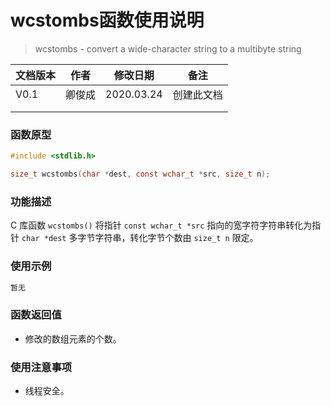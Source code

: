 # wcstombs函数使用说明

> wcstombs - convert a wide-character string to a multibyte string
>



| **文档版本** | **作者** | **修改日期** | **备注**   |
| ------------ | -------- | ------------ | ---------- |
| V0.1         | 卿俊成   | 2020.03.24   | 创建此文档 |
|              |          |              |            |
|              |          |              |            |





### **函数原型**

```c
#include <stdlib.h>

size_t wcstombs(char *dest, const wchar_t *src, size_t n);
```



### **功能描述**

C 库函数 `wcstombs()` 将指针 `const wchar_t *src` 指向的宽字符字符串转化为指针 `char *dest` 多字节字符串，转化字节个数由 `size_t n` 限定。





### **使用示例**

```c
暂无
```





### **函数返回值**

- 修改的数组元素的个数。







### **使用注意事项**

- 线程安全。

